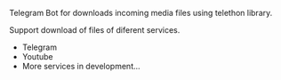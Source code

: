 Telegram Bot for downloads incoming media files using telethon library.

Support download of files of diferent services.

- Telegram
- Youtube
- More services in development...
